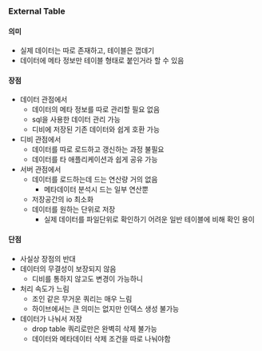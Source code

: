 ### External Table

#### 의미
- 실제 데이터는 따로 존재하고, 테이블은 껍데기
- 데이터에 메타 정보만 테이블 형태로 붙인거라 할 수 있음

#### 장점
- 데이터 관점에서
  - 데이터의 메타 정보를 따로 관리할 필요 없음
  - sql을 사용한 데이터 관리 가능
  - 디비에 저장된 기존 데이터와 쉽게 호환 가능
- 디비 관점에서
  - 데이터를 따로 로드하고 갱신하는 과정 불필요
  - 데이터를 타 애플리케이션과 쉽게 공유 가능
- 서버 관점에서
  - 데이터를 로드하는데 드는 연산량 거의 없음
    - 메타데이터 분석시 드는 일부 연산뿐
  - 저장공간의 io 최소화
  - 데이터를 원하는 단위로 저장
    - 실제 데이터를 파일단위로 확인하기 어려운 일반 테이블에 비해 확인 용이
  
#### 단점
- 사실상 장점의 반대
- 데이터의 무결성이 보장되지 않음
  - 디비를 통하지 않고도 변경이 가능하니
- 처리 속도가 느림
  - 조인 같은 무거운 쿼리는 매우 느림
  - 하이브에서는 큰 의미는 없지만 인덱스 생성 불가능
- 데이터가 나눠서 저장
  - drop table 쿼리로만은 완벽히 삭제 불가능
  - 데이터와 메타데이터 삭제 조건을 따로 나눠야함

